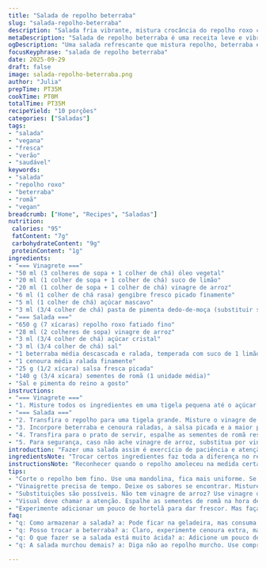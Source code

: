 ```yaml
---
title: "Salada de repolho beterraba"
slug: "salada-repolho-beterraba"
description: "Salada fria vibrante, mistura crocância do repolho roxo com a terra da beterraba e o frescor ácido da romã. Vinaigrette com toque apimentado e gengibre, equilibrando doce e ácido. Leve, vegana, sem glúten e sem lactose, opção para acompanhar pratos mais pesados como aves temperadas com mel e especiarias. Explore texturas cruas e o contraste visual mesmo antes da primeira garfada."
metaDescription: "Salada de repolho beterraba é uma receita leve e vibrante que combina texturas cruas e sabores contrastantes."
ogDescription: "Uma salada refrescante que mistura repolho, beterraba e romã, ideal para acompanhar pratos pesados."
focusKeyphrase: "salada de repolho beterraba"
date: 2025-09-29
draft: false
image: salada-repolho-beterraba.png
author: "Julia"
prepTime: PT35M
cookTime: PT0M
totalTime: PT35M
recipeYield: "10 porções"
categories: ["Saladas"]
tags:
- "salada"
- "vegana"
- "fresca"
- "verão"
- "saudável"
keywords:
- "salada"
- "repolho roxo"
- "beterraba"
- "romã"
- "vegan"
breadcrumb: ["Home", "Recipes", "Saladas"]
nutrition: 
 calories: "95"
 fatContent: "7g"
 carbohydrateContent: "9g"
 proteinContent: "1g"
ingredients:
- "=== Vinagrete ==="
- "50 ml (3 colheres de sopa + 1 colher de chá) óleo vegetal"
- "20 ml (1 colher de sopa + 1 colher de chá) suco de limão"
- "20 ml (1 colher de sopa + 1 colher de chá) vinagre de arroz"
- "6 ml (1 colher de chá rasa) gengibre fresco picado finamente"
- "5 ml (1 colher de chá) açúcar mascavo"
- "3 ml (3/4 colher de chá) pasta de pimenta dedo-de-moça (substituir sambal oelek)"
- "=== Salada ==="
- "650 g (7 xícaras) repolho roxo fatiado fino"
- "28 ml (2 colheres de sopa) vinagre de arroz"
- "3 ml (3/4 colher de chá) açúcar cristal"
- "3 ml (3/4 colher de chá) sal"
- "1 beterraba média descascada e ralada, temperada com suco de 1 limão"
- "1 cenoura média ralada finamente"
- "25 g (1/2 xícara) salsa fresca picada"
- "140 g (3/4 xícara) sementes de romã (1 unidade média)"
- "Sal e pimenta do reino a gosto"
instructions:
- "=== Vinagrete ==="
- "1. Misture todos os ingredientes em uma tigela pequena até o açúcar dissolver bem. Prove para ajustar o equilíbrio entre ácido, doce e picante. Reserve até o uso, permitindo os sabores se fundirem."
- "=== Salada ==="
- "2. Transfira o repolho para uma tigela grande. Misture o vinagre de arroz, açúcar e sal, esfregando levemente com as mãos para amaciar um pouco o repolho sem perder a crocância. Deixe repousar por cerca de 6 minutos, observando até a cor mudar e folhagens ficarem um pouco mais flexíveis."
- "3. Incorpore beterraba e cenoura raladas, a salsa picada e a maior parte das sementes de romã. Despeje o vinagrete por cima, mexa delicadamente para que o líquido envolva todos os ingredientes, criando camadas de sabor. Ajuste sal e pimenta conforme necessário – sempre no final, para não desidratar a salada."
- "4. Transfira para o prato de servir, espalhe as sementes de romã restantes por cima para dar aquele toque visual crocante e vibrante. Sirva frio ou em temperatura ambiente. O tempo de maceração pode aumentar se preferir a cenoura e beterraba mais integradas ao sabor."
- "5. Para segurança, caso não ache vinagre de arroz, substitua por vinagre de maçã. Se quiser um toque especial, algumas folhas de hortelã picadas ficam sensacionais, contrastando com picância do vinagrete e frescor da romã."
introduction: "Fazer uma salada assim é exercício de paciência e atenção aos pequenos detalhes. Já repeti tantas vezes que sei que a qualidade do repolho, o corte feito na mandolina bem fino, e o tempo certo de maceração fazem toda a diferença no resultado final. O repolho não deve perder a crocância, que é contraste perceptível no prato, junto com o azedinho da romã e o frescor da beterraba, que ganha vida graças ao limão. Aquele toque sutil de pimenta na vinaigrette quebra a monotonia, sem dominar os sabores naturais. Não tem mistério, só técnica e vontade — às vezes, até experimentar com o tipo de óleo, usei óleo de semente de uva, que não interfere no sabor."
ingredientsNote: "Trocar certos ingredientes faz toda a diferença no resultado. Sambal oelek é ótimo, mas tirei do armário e experimentei a pasta de pimenta dedo-de-moça que tinha na geladeira, trouxe outro nível de ardência. Vinagre de arroz é suave, melhor que vinagre branco comum, mas vinagre de maçã também casa legal. O açúcar não pode desaparecer, porque equilibra a acidez, mas prefira aquele açúcar mascavo claro, como usei, dá uma complexidade agradável. A mandolina facilita demais o corte fino, essencial para o repolho; sem ela, rale com cuidado e preste atenção na consistência para evitar pedaços muito grossos que deixam a textura pesada."
instructionsNote: "Reconhecer quando o repolho amoleceu na medida certa é um truque que só se pega na prática. Ele deve perder aquela rigidez inicial, mas ainda manter o aspecto crocante e uma cor vibrante mais intensa. O tempo é guia, mas observe a textura: pegue um pouco com os dedos, experimente o toque e a resistência. Misture beterraba e cenoura no momento certo para não deixar sair excesso de água e perder a textura fresca. Para a vinaigrette, deixe o açúcar dissolver completamente, mexa vigorosamente, até o óleo, ácido e açúcar virarem um líquido homogeneizado. Difícil errar, mas cuidado para não exagerar no gengibre, pode virar sabor dominante. Último toque com a romã faz toda a festa, jogo de cores e crocância irresistível."
tips:
- "Corte o repolho bem fino. Use uma mandolina, fica mais uniforme. Se não tiver, ralador serve, mas tome cuidado. Pedaços grossos não ajudam. A crocância é crucial. Não deixe de testar. O toque entre as folhas deve ser bem leve. O repolho deve ceder um pouco, mas o crocante precisa permanecer. Misture suavemente com as mãos."
- "Vinaigrette precisa de tempo. Deixe os sabores se encontrar. Misture bem. O gengibre tem que ser fresquinho. Não exagere, se não vira sabor único. Aquele contraste picante? Perfeito quando bem equilibrado. Prove, ajuste tudo conforme seu gosto. Muito ácido ou doce estraga a harmonia. Experimente sempre até achar seu ponto."
- "Substituições são possíveis. Não tem vinagre de arroz? Use vinagre de maçã, mesmo assim é suave. A pimenta dedo-de-moça? Combina, mas cuidado com a quantidade. O açúcar pode ser o mascavo, mas não sumir também. Mantém o equilíbrio. O repolho e o sabor da beterraba vão brigar. Alterações mudam o resultado."
- "Visual deve chamar a atenção. Espalhe as sementes de romã na hora de servir. O contraste é lindo. A cenoura também dá cor. Se adicionar, garanta que misturou no momento certo para não extrair água demais. Esse aspecto visual é impressionante. Aprecie antes de mergulhar o garfo."
- "Experimente adicionar um pouco de hortelã para dar frescor. Mas faça isso na hora de servir. Fresca é melhor. Assim não perde sabor e nem textura. O toque do gengibre com a romã? Combinação interessante. Não esqueça que o tempo de maceração da cenoura e beterraba deve ser controlado para manter a textura ideal."
faq:
- "q: Como armazenar a salada? a: Pode ficar na geladeira, mas consuma rápido. O repolho murcha. O ideal é comer no dia. Fica melhor. Se sobrar, armazene em recipiente fechado. Não deixe até o dia seguinte. O frescor é fundamental."
- "q: Posso trocar a beterraba? a: Claro, experimente cenoura extra, mas ativa a cor e o sabor. Sem a beterraba, já não é a mesma coisa. Outra opção é substituir por pimentão vermelho, mas o gosto muda."
- "q: O que fazer se a salada está muito ácida? a: Adicione um pouco de açúcar. Pode ser mascavo ou cristal, a escolha é sua. Isso pode ajudar a equilibrar. Prove sempre até achar o que encaixa. Se ficar suave, melhor."
- "q: A salada murchou demais? a: Diga não ao repolho murcho. Use compressa de água. Salve o que puder. Deixe descansar na água gelada por um tempo. A crocância deve voltar. Não deixe de cuidar dessa textura."

---
```

